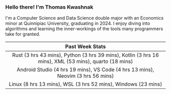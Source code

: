 
### Hello there! I'm Thomas Kwashnak

I'm a Computer Science and Data Science double major with an Economics
minor at Quinnipiac University, graduating in 2024.
I enjoy diving into algorithms and learning the inner-workings of the tools
many programmers take for granted.

| Past Week Stats |
| :---: |
| Rust (3 hrs 43 mins), Python (3 hrs 39 mins), Kotlin (3 hrs 16 mins), XML (53 mins), quarto (18 mins) |
| Android Studio (4 hrs 19 mins), VS Code (4 hrs 13 mins), Neovim (3 hrs 56 mins) |
| Linux (8 hrs 13 mins), WSL (3 hrs 52 mins), Windows (23 mins) |

